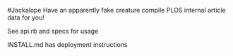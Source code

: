#Jackalope
Have an apparently fake creature compile PLOS internal article data for you!

See api.rb and specs for usage

INSTALL.md has deployment instructions